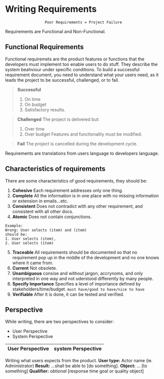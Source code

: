 # Writing Requirements
                      Poor Requirements = Project Failure
Requirements are Functional and Non-Functional.
## Functional Requirements
Functional requiremets are the product features or functions that the developers must implement too enable users to do stuff.
They describe the system beahviour under specific conditions.
To build a successful requirement document, you need to understand what your users need, as it leads the project to be successful, challenged, or to fail.

> **Successful**
> 1. On time
> 2. On budget
> 3. Satisfactory results.

> **Challenged**
The project is delivered but:
> 1. Over time
> 2. Over budget
> Features and functionality must be modified.

> **Fail** 
> The project is cancelled during the development cycle.

Requirements are translations from users language to developers language.

## Characteristics of requirements
There are some characteristics of good requirements, they should be:

1. **Cohesive** Each requirement addresses only one thing.
2. **Complete** All the information is in one place with no missing information or extension in emails...etc.
3. **Consistent** Does not contradict with any other requirement, and consistent with all other docs.
4. **Atomic** Does not contain conjunctions.
``` text
Example:
Wrong: User selects (item) and (item)
should be:
1. User selects (item),
2. User selects (item)
```
5. **Traceable** All requirements should be documented so that no requirement pop up in the middle of the development and no one knows where it came from.
6. **Current** Not obsolete.
7. **Unambiguous** consise and without jargon, accrynoms, and only interpreted in one way and not uderstood differently by many people.
8. **Specify Importance** Specifies a level of importance defined by stakeholders/time/budget. ```must have/good to have/nice to have```
9. **Verifiable** After it is done, it can be tested and verified.

## Perspective
While writing, there are two perspectives to consider: 
- User Perspective
- System Perspective

User Perspective            |  system Perspective            
----------------------------|--------------------------------
Writing what users expects from the product.
**User type:** Actor name (ie. Administrator)
**Result:** ...shall be able to [do something].
**Object:** ... [to something]
**Qualifier:** *obtional* [response time goal or quality object]
